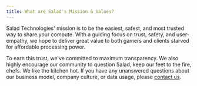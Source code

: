 ```yaml
---
title: What are Salad's Mission & Values?
---
```


Salad Technologies' mission is to be the easiest, safest, and most trusted way to share your compute. With a guiding
focus on trust, safety, and user-empathy, we hope to deliver great value to both gamers and clients starved for
affordable processing power.

To earn this trust, we've committed to maximum transparency. We also highly encourage our community to question Salad,
keep our feet to the fire, chefs. We like the kitchen hot. If you have any unanswered questions about our business
model, company culture, or data usage, please [contact us](/contact).
